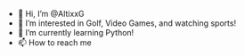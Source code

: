 - 👋 Hi, I’m @AltixxG
- 👀 I’m interested in Golf, Video Games, and watching sports!
- 🌱 I’m currently learning Python!
- 📫 How to reach me 

<!---
AltixxG/AltixxG is a ✨ special ✨ repository because its `README.md` (this file) appears on your GitHub profile.
You can click the Preview link to take a look at your changes.
--->

